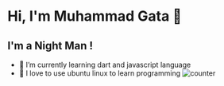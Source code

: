 # Hi, I'm Muhammad Gata 👋

## I'm a Night Man !

- 🌱 I’m currently learning dart and javascript language
- 🐧 I love to use ubuntu linux to learn programming
![counter](https://komarev.com/ghpvc/?username=ghrne)     
